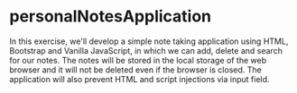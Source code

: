 # personalNotesApplication

In this exercise, we'll develop a simple note taking application using HTML, Bootstrap and Vanilla JavaScript, in which we can add, delete and search for our notes. The notes will be stored in the local storage of the web browser and it will not be deleted even if the browser is closed. The application will also prevent HTML and script injections via input field.
